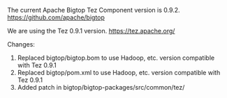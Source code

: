 The current Apache Bigtop Tez Component version is 0.9.2.
https://github.com/apache/bigtop

We are using the Tez 0.9.1 version.
https://tez.apache.org/

Changes:
1. Replaced bigtop/bigtop.bom to use Hadoop, etc. version compatible with Tez 0.9.1
2. Replaced bigtop/pom.xml to use Hadoop, etc. version compatible with Tez 0.9.1
3. Added patch in bigtop/bigtop-packages/src/common/tez/